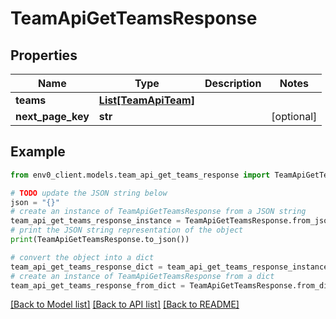 # TeamApiGetTeamsResponse


## Properties

Name | Type | Description | Notes
------------ | ------------- | ------------- | -------------
**teams** | [**List[TeamApiTeam]**](TeamApiTeam.md) |  | 
**next_page_key** | **str** |  | [optional] 

## Example

```python
from env0_client.models.team_api_get_teams_response import TeamApiGetTeamsResponse

# TODO update the JSON string below
json = "{}"
# create an instance of TeamApiGetTeamsResponse from a JSON string
team_api_get_teams_response_instance = TeamApiGetTeamsResponse.from_json(json)
# print the JSON string representation of the object
print(TeamApiGetTeamsResponse.to_json())

# convert the object into a dict
team_api_get_teams_response_dict = team_api_get_teams_response_instance.to_dict()
# create an instance of TeamApiGetTeamsResponse from a dict
team_api_get_teams_response_from_dict = TeamApiGetTeamsResponse.from_dict(team_api_get_teams_response_dict)
```
[[Back to Model list]](../README.md#documentation-for-models) [[Back to API list]](../README.md#documentation-for-api-endpoints) [[Back to README]](../README.md)


